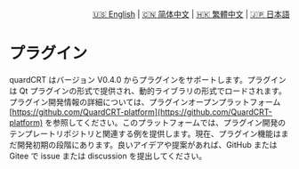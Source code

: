 <div style="text-align: right"><a href="../../en/latest/plugins.html">🇺🇸 English</a> | <a href="../../zh-cn/latest/plugins.html">🇨🇳 简体中文</a> | <a href="../../zh-tw/latest/plugins.html">🇭🇰 繁體中文</a> | <a href="../../ja/latest/plugins.html">🇯🇵 日本語</a></div>

# プラグイン

quardCRT はバージョン V0.4.0 からプラグインをサポートします。プラグインは Qt プラグインの形式で提供され、動的ライブラリの形式でロードされます。プラグイン開発情報の詳細については、プラグインオープンプラットフォーム [https://github.com/QuardCRT-platform](https://github.com/QuardCRT-platform) を参照してください。このプラットフォームでは、プラグイン開発のテンプレートリポジトリと関連する例を提供します。現在、プラグイン機能はまだ開発初期の段階にあります。良いアイデアや提案があれば、GitHub または Gitee で issue または discussion を提出してください。
